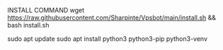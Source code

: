 INSTALL COMMAND 
wget https://raw.githubusercontent.com/Sharpinte/Vpsbot/main/install.sh && bash install.sh

sudo apt update
sudo apt install python3 python3-pip python3-venv
